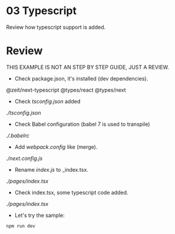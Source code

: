 # 03 Typescript

Review how typescript support is added.

# Review

THIS EXAMPLE IS NOT AN STEP BY STEP GUIDE, JUST A REVIEW.

- Check package.json, it's installed (dev dependencies).

@zeit/next-typescript
@types/react
@types/next 

- Check _tsconfig.json_ added

_./tsconfig.json_

- Check Babel configuration (babel 7 is used to transpile)

_./.babelrc_

- Add _webpack.config_ like (merge).

_./next.config.js_

- Rename _index.js_ to _index.tsx.

_./pages/index.tsx_

- Check index.tsx, some typescript code added.

_./pages/index.tsx_

- Let's try the sample:

```
npm run dev
```

